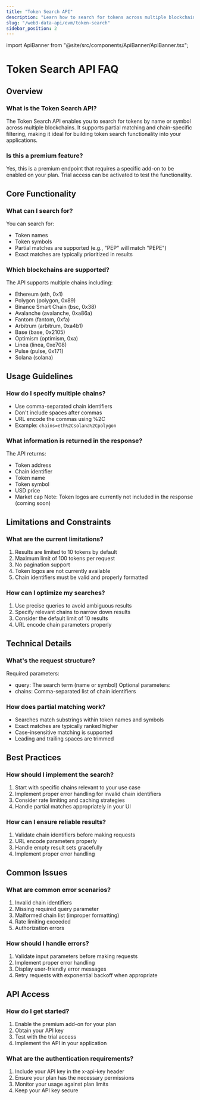 ```yaml
---
title: "Token Search API"
description: "Learn how to search for tokens across multiple blockchains using the Token Search API. Search by name or symbol with support for partial matches and chain-specific filtering."
slug: "/web3-data-api/evm/token-search"
sidebar_position: 2
---
```


import ApiBanner from "@site/src/components/ApiBanner/ApiBanner.tsx";

# Token Search API FAQ

## Overview

### What is the Token Search API?

The Token Search API enables you to search for tokens by name or symbol across multiple blockchains. It supports partial matching and chain-specific filtering, making it ideal for building token search functionality into your applications.

### Is this a premium feature?

Yes, this is a premium endpoint that requires a specific add-on to be enabled on your plan. Trial access can be activated to test the functionality.

## Core Functionality

### What can I search for?

You can search for:

- Token names
- Token symbols
- Partial matches are supported (e.g., "PEP" will match "PEPE")
- Exact matches are typically prioritized in results

### Which blockchains are supported?

The API supports multiple chains including:

- Ethereum (eth, 0x1)
- Polygon (polygon, 0x89)
- Binance Smart Chain (bsc, 0x38)
- Avalanche (avalanche, 0xa86a)
- Fantom (fantom, 0xfa)
- Arbitrum (arbitrum, 0xa4b1)
- Base (base, 0x2105)
- Optimism (optimism, 0xa)
- Linea (linea, 0xe708)
- Pulse (pulse, 0x171)
- Solana (solana)

## Usage Guidelines

### How do I specify multiple chains?

- Use comma-separated chain identifiers
- Don't include spaces after commas
- URL encode the commas using %2C
- Example: `chains=eth%2Csolana%2Cpolygon`

### What information is returned in the response?

The API returns:

- Token address
- Chain identifier
- Token name
- Token symbol
- USD price
- Market cap
  Note: Token logos are currently not included in the response (coming soon)

## Limitations and Constraints

### What are the current limitations?

1. Results are limited to 10 tokens by default
2. Maximum limit of 100 tokens per request
3. No pagination support
4. Token logos are not currently available
5. Chain identifiers must be valid and properly formatted

### How can I optimize my searches?

1. Use precise queries to avoid ambiguous results
2. Specify relevant chains to narrow down results
3. Consider the default limit of 10 results
4. URL encode chain parameters properly

## Technical Details

### What's the request structure?

Required parameters:

- query: The search term (name or symbol)
  Optional parameters:
- chains: Comma-separated list of chain identifiers

### How does partial matching work?

- Searches match substrings within token names and symbols
- Exact matches are typically ranked higher
- Case-insensitive matching is supported
- Leading and trailing spaces are trimmed

## Best Practices

### How should I implement the search?

1. Start with specific chains relevant to your use case
2. Implement proper error handling for invalid chain identifiers
3. Consider rate limiting and caching strategies
4. Handle partial matches appropriately in your UI

### How can I ensure reliable results?

1. Validate chain identifiers before making requests
2. URL encode parameters properly
3. Handle empty result sets gracefully
4. Implement proper error handling

## Common Issues

### What are common error scenarios?

1. Invalid chain identifiers
2. Missing required query parameter
3. Malformed chain list (improper formatting)
4. Rate limiting exceeded
5. Authorization errors

### How should I handle errors?

1. Validate input parameters before making requests
2. Implement proper error handling
3. Display user-friendly error messages
4. Retry requests with exponential backoff when appropriate

## API Access

### How do I get started?

1. Enable the premium add-on for your plan
2. Obtain your API key
3. Test with the trial access
4. Implement the API in your application

### What are the authentication requirements?

1. Include your API key in the x-api-key header
2. Ensure your plan has the necessary permissions
3. Monitor your usage against plan limits
4. Keep your API key secure
